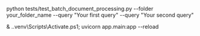 python tests/test_batch_document_processing.py --folder your_folder_name --query "Your first query" --query "Your second query"

& .\.venv\Scripts\Activate.ps1; uvicorn app.main:app --reload
